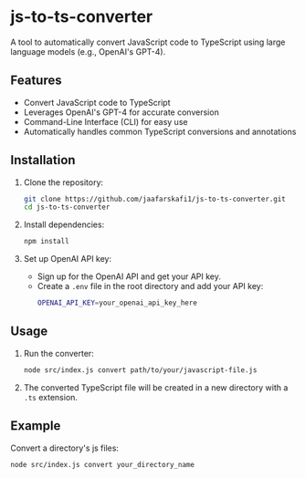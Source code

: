 # js-to-ts-converter

A tool to automatically convert JavaScript code to TypeScript using large language models (e.g., OpenAI's GPT-4).

## Features

- Convert JavaScript code to TypeScript
- Leverages OpenAI's GPT-4 for accurate conversion
- Command-Line Interface (CLI) for easy use
- Automatically handles common TypeScript conversions and annotations

## Installation

1. Clone the repository:

   ```sh
   git clone https://github.com/jaafarskafi1/js-to-ts-converter.git
   cd js-to-ts-converter
   ```

2. Install dependencies:

   ```sh
   npm install
   ```

3. Set up OpenAI API key:
   - Sign up for the OpenAI API and get your API key.
   - Create a `.env` file in the root directory and add your API key:
     ```sh
     OPENAI_API_KEY=your_openai_api_key_here
     ```

## Usage

1. Run the converter:

   ```sh
   node src/index.js convert path/to/your/javascript-file.js
   ```

2. The converted TypeScript file will be created in a new directory with a `.ts` extension.

## Example

Convert a directory's js files:

```sh
node src/index.js convert your_directory_name
```
